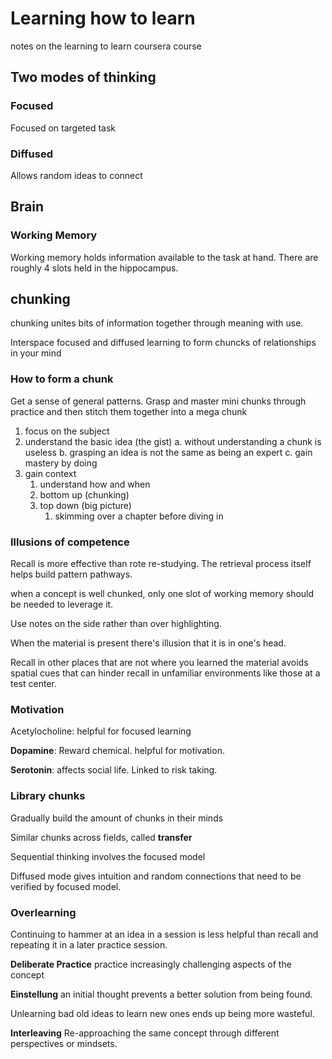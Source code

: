 # Learning how to learn

notes on the learning to learn coursera course

## Two modes of thinking

### Focused

Focused on targeted task

### Diffused

Allows random ideas to connect

## Brain

### Working Memory

Working memory holds information available to the task at hand. There are roughly 4 slots held in the hippocampus.

## chunking

chunking unites bits of information together through meaning with use.

Interspace focused and diffused learning to form chuncks of relationships in your mind

### How to form a chunk

Get a sense of general patterns. Grasp and master mini chunks through practice and then stitch them together into a mega chunk

1. focus on the subject
2. understand the basic idea (the gist)
   a. without understanding a chunk is useless
   b. grasping an idea is not the same as being an expert
   c. gain mastery by doing
3. gain context
   1. understand how and when
   2. bottom up (chunking)
   3. top down (big picture)
      1. skimming over a chapter before diving in

### Illusions of competence

Recall is more effective than rote re-studying. The retrieval process itself helps build pattern pathways.

when a concept is well chunked, only one slot of working memory should be needed to leverage it.

Use notes on the side rather than over highlighting.

When the material is present there's illusion that it is in one's head.

Recall in other places that are not where you learned the material avoids spatial cues that can hinder recall in unfamiliar environments like those at a test center.

### Motivation

Acetylocholine: helpful for focused learning

**Dopamine**: Reward chemical. helpful for motivation.

**Serotonin**: affects social life. Linked to risk taking.

### Library chunks

Gradually build the amount of chunks in their minds

Similar chunks across fields, called **transfer**

Sequential thinking involves the focused model

Diffused mode gives intuition and random connections that need to be verified by focused model.

### Overlearning

Continuing to hammer at an idea in a session is less helpful than recall and repeating it in a later practice session.

**Deliberate Practice** practice increasingly challenging aspects of the concept

**Einstellung** an initial thought prevents a better solution from being found.

Unlearning bad old ideas to learn new ones ends up being more wasteful.

**Interleaving** Re-approaching the same concept through different perspectives or mindsets.

